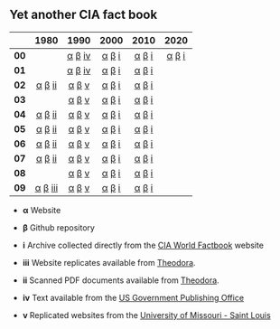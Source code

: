 ## Yet another CIA fact book

|        | 1980                       | 1990                       | 2000                       | 2010                       | 2020                       |
| :----: | :------------------------: | :------------------------: | :------------------------: | :------------------------: | :------------------------: |
| **00** |                            | [α][90w] [β][90c] [ⅳ][90n] | [α][00w] [β][00c] [ⅰ][00u] | [α][10w] [β][10c] [ⅰ][10u] | [α][20w] [β][20c] [ⅰ][20u] |
| **01** |                            | [α][91w] [β][91c] [ⅳ][91n] | [α][01w] [β][01c] [ⅰ][01u] | [α][11w] [β][11c] [ⅰ][11u] |                            |
| **02** | [α][82w] [β][82c] [ⅱ][82l] | [α][92w] [β][92c] [ⅴ][92o] | [α][02w] [β][02c] [ⅰ][02u] | [α][12w] [β][12c] [ⅰ][12u] |                            |
| **03** |                            | [α][93w] [β][93c] [ⅴ][93o] | [α][03w] [β][03c] [ⅰ][03u] | [α][13w] [β][13c] [ⅰ][13u] |                            |
| **04** | [α][84w] [β][84c] [ⅱ][84l] | [α][94w] [β][94c] [ⅴ][94o] | [α][04w] [β][04c] [ⅰ][04u] | [α][14w] [β][14c] [ⅰ][14u] |                            |
| **05** | [α][85w] [β][85c] [ⅱ][85l] | [α][95w] [β][95c] [ⅴ][95o] | [α][05w] [β][05c] [ⅰ][05u] | [α][15w] [β][15c] [ⅰ][15u] |                            |
| **06** | [α][86w] [β][86c] [ⅱ][86l] | [α][96w] [β][96c] [ⅴ][96o] | [α][06w] [β][06c] [ⅰ][06u] | [α][16w] [β][16c] [ⅰ][16u] |                            |
| **07** | [α][87w] [β][87c] [ⅱ][87l] | [α][97w] [β][97c] [ⅴ][97o] | [α][07w] [β][07c] [ⅰ][07u] | [α][17w] [β][17c] [ⅰ][17u] |                            |
| **08** |                            | [α][98w] [β][98c] [ⅴ][98o] | [α][08w] [β][08c] [ⅰ][08u] | [α][18w] [β][18c] [ⅰ][18u] |                            |
| **09** | [α][89w] [β][89c] [ⅲ][89m] | [α][99w] [β][99c] [ⅴ][99o] | [α][09w] [β][09c] [ⅰ][09u] | [α][19w] [β][19c] [ⅰ][19u] |                            |

- **α** Website
- **β** Github repository
- **ⅰ** Archive collected directly from the [CIA World Factbook][factbook] website
- **ⅲ** Website replicates available from [Theodora].
- **ⅱ** Scanned PDF documents available from [Theodora].
- **ⅳ** Text available from the [US Government Publishing Office][us-gpo]
- **ⅴ** Replicated websites from the [University of Missouri - Saint Louis][umsl]

  [82l]: http://bit.ly/2mx8aRE
  [82c]: https://github.com/la-sangliere/worldex-1982
  [82w]: https://la-sangliere.github.io/worldex-1982
  [84l]: http://bit.ly/2mwkcuN
  [84c]: https://github.com/la-sangliere/worldex-1984
  [84w]: https://la-sangliere.github.io/worldex-1984
  [85l]: http://bit.ly/2mtBpoA
  [85c]: https://github.com/la-sangliere/worldex-1985
  [85w]: https://la-sangliere.github.io/worldex-1985
  [86l]: http://bit.ly/2mxEO5A
  [86c]: https://github.com/la-sangliere/worldex-1986
  [86w]: https://la-sangliere.github.io/worldex-1986
  [87l]: http://bit.ly/2muMTZ4
  [87c]: https://github.com/la-sangliere/worldex-1987
  [87w]: https://la-sangliere.github.io/worldex-1987
  [89m]: http://bit.ly/2mumQRD
  [89c]: https://github.com/la-sangliere/worldex-1989
  [89w]: https://la-sangliere.github.io/worldex-1989
  [90n]: http://bit.ly/2mulh65
  [90c]: https://github.com/la-sangliere/worldex-1990
  [90w]: https://la-sangliere.github.io/worldex-1990
  [91n]: http://bit.ly/2mv2JTt
  [91c]: https://github.com/la-sangliere/worldex-1991
  [91w]: https://la-sangliere.github.io/worldex-1991
  [92o]: http://bit.ly/2mun9vK
  [92c]: https://github.com/la-sangliere/worldex-1992
  [92w]: https://la-sangliere.github.io/worldex-1992
  [93o]: http://bit.ly/2muP3rG
  [93c]: https://github.com/la-sangliere/worldex-1993
  [93w]: https://la-sangliere.github.io/worldex-1993
  [94o]: http://bit.ly/2mumScd
  [94c]: https://github.com/la-sangliere/worldex-1994
  [94w]: https://la-sangliere.github.io/worldex-1994
  [95o]: http://bit.ly/2myPT6O
  [95c]: https://github.com/la-sangliere/worldex-1995
  [95w]: https://la-sangliere.github.io/worldex-1995
  [96o]: http://bit.ly/2mwH2Cn
  [96c]: https://github.com/la-sangliere/worldex-1996
  [96w]: https://la-sangliere.github.io/worldex-1996
  [97o]: http://bit.ly/2munbDS
  [97c]: https://github.com/la-sangliere/worldex-1997
  [97w]: https://la-sangliere.github.io/worldex-1997
  [98o]: http://bit.ly/2muNcmJ
  [98c]: https://github.com/la-sangliere/worldex-1998
  [98w]: https://la-sangliere.github.io/worldex-1998
  [99o]: http://bit.ly/2muniPO
  [99c]: https://github.com/la-sangliere/worldex-1999
  [99w]: https://la-sangliere.github.io/worldex-1999

  [00u]: https://www.cia.gov/the-world-factbook/about/archives/download/factbook-2000.zip
  [00c]: https://github.com/la-sangliere/worldex-2000
  [00w]: https://la-sangliere.github.io/worldex-2000
  [01u]: https://www.cia.gov/the-world-factbook/about/archives/download/factbook-2001.zip
  [01c]: https://github.com/la-sangliere/worldex-2001
  [01w]: https://la-sangliere.github.io/worldex-2001
  [02u]: https://www.cia.gov/the-world-factbook/about/archives/download/factbook-2002.zip
  [02c]: https://github.com/la-sangliere/worldex-2002
  [02w]: https://la-sangliere.github.io/worldex-2002
  [03u]: https://www.cia.gov/the-world-factbook/about/archives/download/factbook-2003.zip
  [03c]: https://github.com/la-sangliere/worldex-2003
  [03w]: https://la-sangliere.github.io/worldex-2003
  [04u]: https://www.cia.gov/the-world-factbook/about/archives/download/factbook-2004.zip
  [04c]: https://github.com/la-sangliere/worldex-2004
  [04w]: https://la-sangliere.github.io/worldex-2004
  [05u]: https://www.cia.gov/the-world-factbook/about/archives/download/factbook-2005.zip
  [05c]: https://github.com/la-sangliere/worldex-2005
  [05w]: https://la-sangliere.github.io/worldex-2005
  [06u]: https://www.cia.gov/the-world-factbook/about/archives/download/factbook-2006.zip
  [06c]: https://github.com/la-sangliere/worldex-2006
  [06w]: https://la-sangliere.github.io/worldex-2006
  [07u]: https://www.cia.gov/the-world-factbook/about/archives/download/factbook-2007.zip
  [07c]: https://github.com/la-sangliere/worldex-2007
  [07w]: https://la-sangliere.github.io/worldex-2007
  [08u]: https://www.cia.gov/the-world-factbook/about/archives/download/factbook-2008.zip
  [08c]: https://github.com/la-sangliere/worldex-2008
  [08w]: https://la-sangliere.github.io/worldex-2008
  [09u]: https://www.cia.gov/the-world-factbook/about/archives/download/factbook-2009.zip
  [09c]: https://github.com/la-sangliere/worldex-2009
  [09w]: https://la-sangliere.github.io/worldex-2009
  [10u]: https://www.cia.gov/the-world-factbook/about/archives/download/factbook-2010.zip
  [10c]: https://github.com/la-sangliere/worldex-2010
  [10w]: https://la-sangliere.github.io/worldex-2010
  [11u]: https://www.cia.gov/the-world-factbook/about/archives/download/factbook-2011.zip
  [11c]: https://github.com/la-sangliere/worldex-2011
  [11w]: https://la-sangliere.github.io/worldex-2011
  [12u]: https://www.cia.gov/the-world-factbook/about/archives/download/factbook-2012.zip
  [12c]: https://github.com/la-sangliere/worldex-2012
  [12w]: https://la-sangliere.github.io/worldex-2012
  [13u]: https://www.cia.gov/the-world-factbook/about/archives/download/factbook-2013.zip
  [13c]: https://github.com/la-sangliere/worldex-2013
  [13w]: https://la-sangliere.github.io/worldex-2013
  [14u]: https://www.cia.gov/the-world-factbook/about/archives/download/factbook-2014.zip
  [14c]: https://github.com/la-sangliere/worldex-2014
  [14w]: https://la-sangliere.github.io/worldex-2014
  [15u]: https://www.cia.gov/the-world-factbook/about/archives/download/factbook-2015.zip
  [15c]: https://github.com/la-sangliere/worldex-2015
  [15w]: https://la-sangliere.github.io/worldex-2015
  [16u]: https://www.cia.gov/the-world-factbook/about/archives/download/factbook-2016.zip
  [16c]: https://github.com/la-sangliere/worldex-2016
  [16w]: https://la-sangliere.github.io/worldex-2016
  [17u]: https://www.cia.gov/the-world-factbook/about/archives/download/factbook-2017.zip
  [17c]: https://github.com/la-sangliere/worldex-2017
  [17w]: https://la-sangliere.github.io/worldex-2017
  [18u]: https://www.cia.gov/the-world-factbook/about/archives/download/factbook-2018.zip
  [18c]: https://github.com/la-sangliere/worldex-2018
  [18w]: https://la-sangliere.github.io/worldex-2018
  [19u]: https://www.cia.gov/the-world-factbook/about/archives/download/factbook-2019.zip
  [19c]: https://github.com/la-sangliere/worldex-2019
  [19w]: https://la-sangliere.github.io/worldex-2019
  [20u]: https://www.cia.gov/the-world-factbook/about/archives/download/factbook-2020.zip
  [20c]: https://github.com/la-sangliere/worldex-2020
  [20w]: https://la-sangliere.github.io/worldex-2020

  [factbook]: https://www.cia.gov/the-world-factbook
  [theodora]: http://www.theodora.com
  [umsl]:     http://www.umsl.edu
  [us-gpo]:   https://www.gpo.gov


